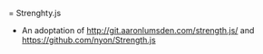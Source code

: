 = Strenghty.js
- An adoptation of http://git.aaronlumsden.com/strength.js/ and https://github.com/nyon/Strength.js
